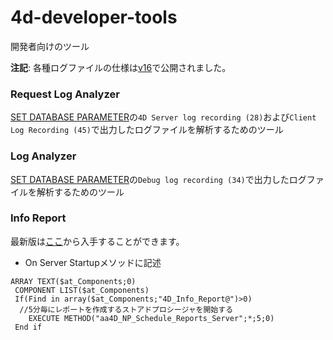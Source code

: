 # 4d-developer-tools
開発者向けのツール

**注記**: 各種ログファイルの仕様は[v16](http://doc.4d.com/4Dv16/4D/16.1/Appendix-E-Description-of-log-files.300-3373556.ja.html)で公開されました。

### Request Log Analyzer

[SET DATABASE PARAMETER](http://doc.4d.com/4Dv15/4D/15.4/SET-DATABASE-PARAMETER.301-3274410.ja.html)の``4D Server log recording (28)``および``Client Log Recording (45)``で出力したログファイルを解析するためのツール


### Log Analyzer

[SET DATABASE PARAMETER](http://doc.4d.com/4Dv15/4D/15.4/SET-DATABASE-PARAMETER.301-3274410.ja.html)の``Debug log recording (34)``で出力したログファイルを解析するためのツール

### Info Report

最新版は[ここ](https://taow.4d.com/Tool-4D-Info-Report/PS.1938271.en.html)から入手することができます。

* On Server Startupメソッドに記述

```
ARRAY TEXT($at_Components;0)
 COMPONENT LIST($at_Components)
 If(Find in array($at_Components;"4D_Info_Report@")>0)
  //5分毎にレポートを作成するストアドプロシージャを開始する
    EXECUTE METHOD("aa4D_NP_Schedule_Reports_Server";*;5;0)
 End if
 ```
